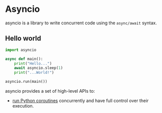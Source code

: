 # Asyncio

asyncio is a library to write concurrent code using the `async/await` syntax.

## Hello world

```python
import asyncio

async def main():
    print("Hello...")
    await asyncio.sleep(1)
    print("...World!")

asyncio.run(main())
```

asyncio provides a set of high-level APIs to:

- [run Python coroutines](coroutines_and_tasks.md) concurrently and have full control
over their execution.
